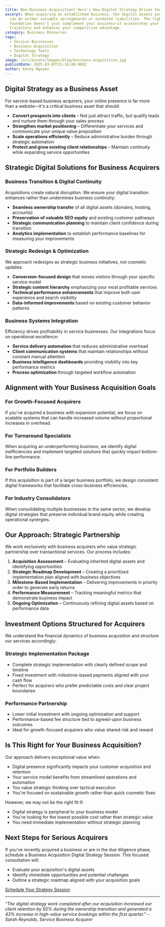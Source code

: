 ```yaml
---
title: New Business Acquisition? Here's How Digital Strategy Drives Your Success
excerpt: When acquiring an established business, the digital assets you inherit
  can be either valuable springboards or outdated liabilities. The right digital
  foundation doesn't just complement your business—it accelerates your growth
  trajectory and enhances your competitive advantage.
category: Business Resources
tags:
  - Service Businesses
  - Business Acquisition
  - Technology Tools
  - Digital Strategy
image: /src/assets/images/blog/business-acquisition.jpg
publishDate: 2025-03-03T15:16:00.000Z
author: Kenny Nguyen
---
```

## Digital Strategy as a Business Asset

For service-based business acquirers, your online presence is far more than a website—it's a critical business asset that should:

- **Convert prospects into clients** – Not just attract traffic, but qualify leads and nurture them through your sales process
- **Strengthen market positioning** – Differentiate your services and communicate your unique value proposition
- **Scale operations efficiently** – Reduce administrative burden through strategic automation
- **Protect and grow existing client relationships** – Maintain continuity while expanding service opportunities

## Strategic Digital Solutions for Business Acquirers

### Business Transition & Digital Continuity

Acquisitions create natural disruption. We ensure your digital transition enhances rather than undermines business continuity:

- **Seamless ownership transfer** of all digital assets (domains, hosting, accounts)
- **Preservation of valuable SEO equity** and existing customer pathways
- **Strategic communication planning** to maintain client confidence during transition
- **Analytics implementation** to establish performance baselines for measuring your improvements

### Strategic Redesign & Optimization

We approach redesigns as strategic business initiatives, not cosmetic updates:

- **Conversion-focused design** that moves visitors through your specific service model
- **Strategic content hierarchy** emphasizing your most profitable services
- **Technical performance enhancements** that improve both user experience and search visibility
- **Data-informed improvements** based on existing customer behavior patterns

### Business Systems Integration

Efficiency drives profitability in service businesses. Our integrations focus on operational excellence:

- **Service delivery automation** that reduces administrative overhead
- **Client communication systems** that maintain relationships without constant manual attention
- **Business intelligence dashboards** providing visibility into key performance metrics
- **Process optimization** through targeted workflow automation

## Alignment with Your Business Acquisition Goals

### For Growth-Focused Acquirers
If you've acquired a business with expansion potential, we focus on scalable systems that can handle increased volume without proportional increases in overhead.

### For Turnaround Specialists
When acquiring an underperforming business, we identify digital inefficiencies and implement targeted solutions that quickly impact bottom-line performance.

### For Portfolio Builders
If this acquisition is part of a larger business portfolio, we design consistent digital frameworks that facilitate cross-business efficiencies.

### For Industry Consolidators
When consolidating multiple businesses in the same sector, we develop digital strategies that preserve individual brand equity while creating operational synergies.

## Our Approach: Strategic Partnership

We work exclusively with business acquirers who value strategic partnership over transactional services. Our process includes:

1. **Acquisition Assessment** – Evaluating inherited digital assets and identifying opportunities
2. **Strategic Roadmap Development** – Creating a prioritized implementation plan aligned with business objectives
3. **Milestone-Based Implementation** – Delivering improvements in priority order to generate early returns
4. **Performance Measurement** – Tracking meaningful metrics that demonstrate business impact
5. **Ongoing Optimization** – Continuously refining digital assets based on performance data

## Investment Options Structured for Acquirers

We understand the financial dynamics of business acquisition and structure our services accordingly:

### Strategic Implementation Package
- Complete strategic implementation with clearly defined scope and timeline
- Fixed investment with milestone-based payments aligned with your cash flow
- Perfect for acquirers who prefer predictable costs and clear project boundaries

### Performance Partnership
- Lower initial investment with ongoing optimization and support
- Performance-based fee structure tied to agreed-upon business outcomes
- Ideal for growth-focused acquirers who value shared risk and reward

## Is This Right for Your Business Acquisition?

Our approach delivers exceptional value when:

- Digital presence significantly impacts your customer acquisition and retention
- Your service model benefits from streamlined operations and automation
- You value strategic thinking over tactical execution
- You're focused on sustainable growth rather than quick cosmetic fixes

However, we may not be the right fit if:

- Digital strategy is peripheral to your business model
- You're looking for the lowest possible cost rather than strategic value
- You need immediate implementation without strategic planning

## Next Steps for Serious Acquirers

If you've recently acquired a business or are in the due diligence phase, schedule a Business Acquisition Digital Strategy Session. This focused consultation will:

- Evaluate your acquisition's digital assets
- Identify immediate opportunities and potential challenges
- Outline a strategic roadmap aligned with your acquisition goals

[Schedule Your Strategy Session](https://www.impactwebstudio.ca/contact)

---

*"The digital strategy work completed after our acquisition increased our client retention by 92% during the ownership transition and generated a 43% increase in high-value service bookings within the first quarter." – Sarah Reynolds, Service Business Acquirer*
